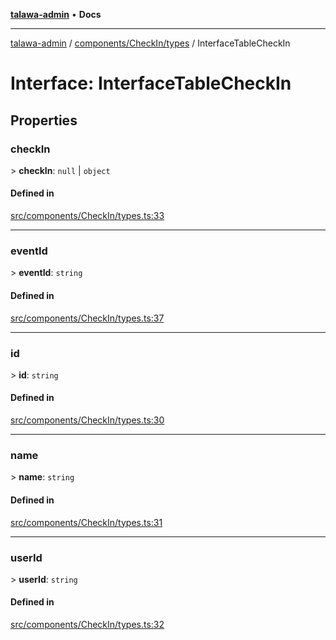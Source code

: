 [**talawa-admin**](../../../../README.md) • **Docs**

***

[talawa-admin](../../../../modules.md) / [components/CheckIn/types](../README.md) / InterfaceTableCheckIn

# Interface: InterfaceTableCheckIn

## Properties

### checkIn

\> **checkIn**: `null` \| `object`

#### Defined in

[src/components/CheckIn/types.ts:33](https://github.com/PalisadoesFoundation/talawa-admin/blob/84f5af8b3720f5b290ac28bcfd7071c13e1f93aa/src/components/CheckIn/types.ts#L33)

***

### eventId

\> **eventId**: `string`

#### Defined in

[src/components/CheckIn/types.ts:37](https://github.com/PalisadoesFoundation/talawa-admin/blob/84f5af8b3720f5b290ac28bcfd7071c13e1f93aa/src/components/CheckIn/types.ts#L37)

***

### id

\> **id**: `string`

#### Defined in

[src/components/CheckIn/types.ts:30](https://github.com/PalisadoesFoundation/talawa-admin/blob/84f5af8b3720f5b290ac28bcfd7071c13e1f93aa/src/components/CheckIn/types.ts#L30)

***

### name

\> **name**: `string`

#### Defined in

[src/components/CheckIn/types.ts:31](https://github.com/PalisadoesFoundation/talawa-admin/blob/84f5af8b3720f5b290ac28bcfd7071c13e1f93aa/src/components/CheckIn/types.ts#L31)

***

### userId

\> **userId**: `string`

#### Defined in

[src/components/CheckIn/types.ts:32](https://github.com/PalisadoesFoundation/talawa-admin/blob/84f5af8b3720f5b290ac28bcfd7071c13e1f93aa/src/components/CheckIn/types.ts#L32)
